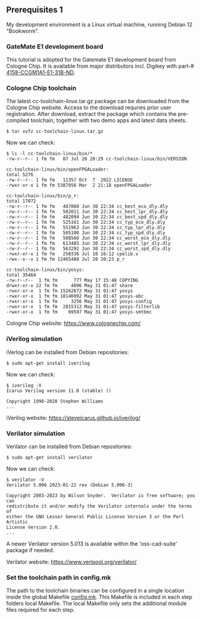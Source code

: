 ## Prerequisites 1

My development environment is a Linux virtual machine, running Debian 12 "Bookworm".

### GateMate E1 development board

This tutorial is adopted for the Gatemate E1 development board from Cologne Chip. It is available from major distributors incl. Digikey with part-# [4158-CCGM1A1-E1-31B-ND](https://www.digikey.com/en/products/detail/cologne-chip/CCGM1A1-E1-31B/16087880).

### Cologne Chip toolchain

The latest cc-toolchain-linux.tar.gz package can be downloaded from the Cologne Chip website. Access to the download requries prior user registration. After download, extract the package which contains the pre-compiled toolchain, together with two demo apps and latest data sheets.

```
$ tar xvfz cc-toolchain-linux.tar.gz
```

Now we can check:

```
$ ls -l cc-toolchain-linux/bin/*
-rw-r--r-- 1 fm fm   87 Jul 20 20:29 cc-toolchain-linux/bin/VERSION

cc-toolchain-linux/bin/openFPGALoader:
total 5276
-rw-r--r-- 1 fm fm   11357 Oct  7  2022 LICENSE
-rwxr-xr-x 1 fm fm 5387056 Mar  2 21:18 openFPGALoader

cc-toolchain-linux/bin/p_r:
total 17072
-rw-r--r-- 1 fm fm   487860 Jun 30 22:34 cc_best_eco_dly.dly
-rw-r--r-- 1 fm fm   502011 Jun 30 22:34 cc_best_lpr_dly.dly
-rw-r--r-- 1 fm fm   482094 Jun 30 22:34 cc_best_spd_dly.dly
-rw-r--r-- 1 fm fm   525161 Jun 30 22:34 cc_typ_eco_dly.dly
-rw-r--r-- 1 fm fm   551963 Jun 30 22:34 cc_typ_lpr_dly.dly
-rw-r--r-- 1 fm fm   505100 Jun 30 22:34 cc_typ_spd_dly.dly
-rw-r--r-- 1 fm fm   508566 Jun 30 22:34 cc_worst_eco_dly.dly
-rw-r--r-- 1 fm fm   613485 Jun 30 22:34 cc_worst_lpr_dly.dly
-rw-r--r-- 1 fm fm   563292 Jun 30 22:34 cc_worst_spd_dly.dly
-rwxr-xr-x 1 fm fm   250336 Jul 10 16:12 cpelib.v
-rwx--x--x 1 fm fm 12465488 Jul 20 20:23 p_r

cc-toolchain-linux/bin/yosys:
total 35464
-rw-r--r--  1 fm fm      777 May 17 15:48 COPYING
drwxr-xr-x 22 fm fm     4096 May 31 01:47 share
-rwxr-xr-x  1 fm fm 15262672 May 31 01:47 yosys
-rwxr-xr-x  1 fm fm 18146992 May 31 01:47 yosys-abc
-rwxr-xr-x  1 fm fm     3256 May 31 01:47 yosys-config
-rwxr-xr-x  1 fm fm  2815312 May 31 01:47 yosys-filterlib
-rwxr-xr-x  1 fm fm    69597 May 31 01:47 yosys-smtbmc
```

Cologne Chip website: https://www.colognechip.com/

### iVerilog simulation

iVerlog can be installed from Debian repositories:

```
$ sudo apt-get install iverilog
```

Now we can check:
```
$ iverilog -V
Icarus Verilog version 11.0 (stable) ()

Copyright 1998-2020 Stephen Williams
...
```

iVerilog website: https://steveicarus.github.io/iverilog/

### Verilator simulation

Verilator can be installed from Debian repositories:

```
$ sudo apt-get install verilator
```
Now we can check:
```
$ verilator -V
Verilator 5.006 2023-01-22 rev (Debian 5.006-3)

Copyright 2003-2023 by Wilson Snyder.  Verilator is free software; you can
redistribute it and/or modify the Verilator internals under the terms of
either the GNU Lesser General Public License Version 3 or the Perl Artistic
License Version 2.0.
...
```

A newer Verilator version 5.013 is available within the 'oss-cad-suite' package if needed.

Verilator website: https://www.veripool.org/verilator/

### Set the toolchain path in config.mk

The path to the toolchain binaries can be configured in a single location inside the global Makefile [config.mk](https://github.com/fm4dd/gatemate-riscv/blob/main/config.mk). This Makefile is included in each step folders local Makefile. The local Makefile only sets the additional module files required for each step.

